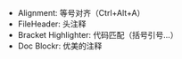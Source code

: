 
- Alignment: 等号对齐（Ctrl+Alt+A）
- FileHeader: 头注释
- Bracket Highlighter: 代码匹配（括号引号...）
- Doc Blockr: 优美的注释

